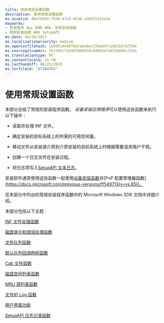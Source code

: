 ```yaml
---
title: 使用常规设置函数
description: 使用常规设置函数
ms.assetid: 08a7b585-7930-47a3-9fa0-a36625242e5d
keywords:
- 安装程序 Api 函数 WDK，常规安装函数
- 常规安装函数 WDK SetupAPI
ms.date: 04/20/2017
ms.localizationpriority: medium
ms.openlocfilehash: 1bbd61444879a7aba9ec27b4d3fca861bb7b7594
ms.sourcegitcommit: fb7d95c7a5d47860918cd3602efdd33b69dcf2da
ms.translationtype: MT
ms.contentlocale: zh-CN
ms.lasthandoff: 06/25/2019
ms.locfileid: "67384762"
---
```

# <a name="using-general-setup-functions"></a>使用常规设置函数





本部分总结了常规的安装程序函数。 *设备安装应用程序*可以使用这些函数来执行以下操作：

-   读取并处理 INF 文件。

-   确定安装的目标系统上的所需的可用空间量。

-   移动文件从安装源介质到介质安装的目标系统上时根据需要请求用户干预。

-   创建一个日志文件在安装过程。

-   将日志项写入[SetupAPI 文本日志](setupapi-text-logs.md)。

安装软件通常使用这些函数一起使用[设备安装函数](https://docs.microsoft.com/previous-versions/ff541299(v=vs.85))并[PnP 配置管理器函数](https://docs.microsoft.com/previous-versions/ff549713(v=vs.85))。

在本部分中列出的常规安装程序函数中的 Microsoft Windows SDK 文档中详细介绍。

本部分包括以下主题：

[INF 文件处理函数](inf-file-processing-functions.md)

[磁盘提示和错误处理函数](disk-prompting-and-error-handling-functions.md)

[文件队列函数](file-queuing-functions.md)

[默认队列回调例程函数](default-queue-callback-routine-functions.md)

[Cab 文件函数](cabinet-file-function.md)

[磁盘空间列表函数](disk-space-list-functions.md)

[MRU 源列表函数](mru-source-list-functions.md)

[文件的 Log 函数](file-log-functions.md)

[用户界面功能](user-interface-functions.md)

[SetupAPI 日志记录函数](setupapi-logging-functions.md)

 

 





